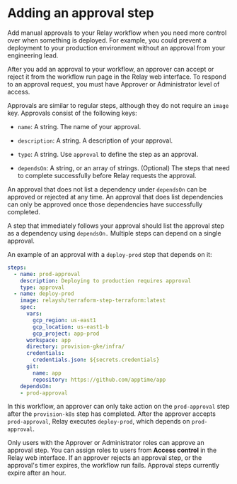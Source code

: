 # Adding an approval step

Add manual approvals to your Relay workflow when you need more control over when something is deployed. For example, you could prevent a deployment to your production environment without an approval from your engineering lead.

After you add an approval to your workflow, an approver can accept or reject it from the workflow run page in the Relay web interface. To respond to an approval request, you must have Approver or Administrator level of access.

Approvals are similar to regular steps, although they do not require an `image` key. Approvals consist of the following keys:

-   `name`: A string. The name of your approval.

-   `description`: A string. A description of your approval.

-   `type`: A string. Use `approval` to define the step as an approval.

-   `dependsOn`: A string, or an array of strings. (Optional) The steps that need to complete successfully before Relay requests the approval.

An approval that does not list a dependency under `dependsOn` can be approved or rejected at any time. An approval that does list dependencies can only be approved once those dependencies have successfully completed.

A step that immediately follows your approval should list the approval step as a dependency using `dependsOn.` Multiple steps can depend on a single approval.

An example of an approval with a `deploy-prod` step that depends on it:

```yaml
steps:
  - name: prod-approval
    description: Deploying to production requires approval
    type: approval
  - name: deploy-prod
    image: relaysh/terraform-step-terraform:latest
    spec:
      vars:
        gcp_region: us-east1
        gcp_location: us-east1-b
        gcp_project: app-prod
      workspace: app
      directory: provision-gke/infra/
      credentials:
        credentials.json: ${secrets.credentials}
      git:
        name: app
        repository: https://github.com/apptime/app
    dependsOn:
    - prod-approval
```

In this workflow, an approver can only take action on the `prod-approval` step after the `provision-k8s` step has completed. After the approver accepts `prod-approval`, Relay executes `deploy-prod`, which depends on `prod-approval`.

Only users with the Approver or Administrator roles can approve an approval step. You can assign roles to users from **Access control** in the Relay web interface. If an approver rejects an approval step, or the approval's timer expires, the workflow run fails. Approval steps currently expire after an hour.